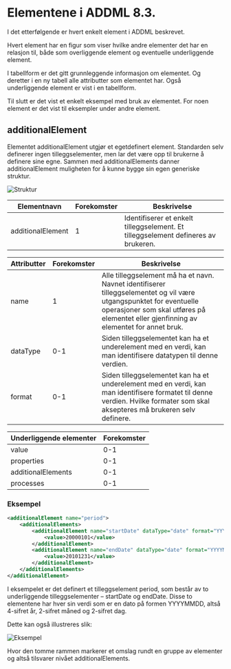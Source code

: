 # Elementene i ADDML 8.3.

I det etterfølgende er hvert enkelt element i ADDML beskrevet.

Hvert element har en figur som viser hvilke andre elementer det har en relasjon til, både som overliggende element og eventuelle underliggende element.

I tabellform er det gitt grunnleggende informasjon om elementet. Og deretter i en ny tabell alle attributter som elementet har. Også underliggende element er vist i en tabellform.

Til slutt er det vist et enkelt eksempel med bruk av elementet. For noen element er det vist til eksempler under andre element.

## additionalElement

Elementet additionalElement utgjør et egetdefinert element. Standarden selv definerer ingen tilleggselementer, men lar det være opp til brukerne å definere sine egne. Sammen med additionalElements danner additionalElement muligheten for å kunne bygge sin egen generiske struktur.

![Struktur](https://www.plantuml.com/plantuml/png/FSqn3i9G2CRntLFe0IoxKnSFWWLRKg0D3-hrVOs94ycF_FEDBJ6oJ2ytyKcBk4AlI-RU7W2pv5AlOTeCC5Ov3ewL4v38zDvB9mo2m0yOjkI0lxrbhkZ0oiP-ldeaAPkZFdysxEVio4xzVW40?cache=no)

| Elementnavn | Forekomster | Beskrivelse |
| -------- | ------- | ------- |
| additionalElement  | 1    | Identifiserer et enkelt tilleggselement. Et tilleggselement defineres av brukeren.

| Attributter | Forekomster | Beskrivelse |
| -------- | ------- | ------- |
| name  | 1    | Alle tilleggselement må ha et navn. Navnet identifiserer tilleggselementet og vil være utgangspunktet for eventuelle operasjoner som skal utføres på elementet eller gjenfinning av elementet for annet bruk.
| dataType  | 0-1    | Siden tilleggselementet kan ha et underelement med en verdi, kan man identifisere datatypen til denne verdien.
| format  | 0-1    | Siden tilleggselementet kan ha et underelement med en verdi, kan man identifisere formatet til denne verdien. Hvilke formater som skal aksepteres må brukeren selv definere.

| Underliggende elementer | Forekomster |
| -------- | ------- |
| value  | 0-1 |
| properties  | 0-1 |
| additionalElements  | 0-1 |
| processes  | 0-1 |

### Eksempel

```xml
<additionalElement name="period">
    <additionalElements>
        <additionalElement name="startDate" dataType="date" format="YYYYMMDD">
            <value>20000101</value>
        </additionalElement>
        <additionalElement name="endDate" dataType="date" format="YYYYMMDD">
            <value>20101231</value>
        </additionalElement>
    </additionalElements>
</additionalElement>
```

I eksempelet er det definert et tilleggselement period, som består av to underliggende tilleggselementer – startDate og endDate. Disse to elementene har hver sin verdi som er en dato på formen YYYYMMDD, altså 4-sifret år, 2-sifret måned og 2-sifret dag.

Dette kan også illustreres slik:

![Eksempel](https://www.plantuml.com/plantuml/png/FSqn3i9W28RXtLFe0InnTUhYEGmMR4c1DXJgzVqR4oUIXxpv-YqnianF5_51YxX2prFckjq1HicfNjsm663CikySCoSWaUcrbKuO184VCDoI0_xsbh6Y0IiRUtiTaQGiZlhusVFMhSTmpqxjVW40?cache=no)

Hvor den tomme rammen markerer et omslag rundt en gruppe av elementer og altså tilsvarer nivået additionalElements.
